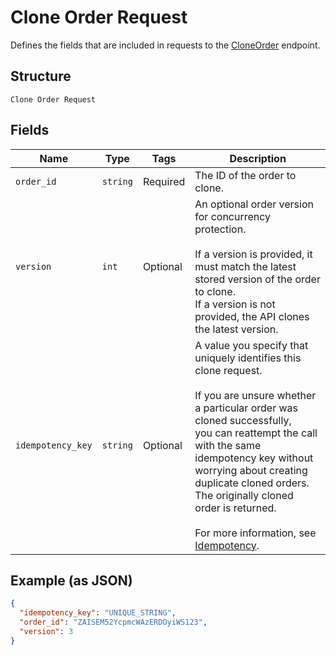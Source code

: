 
# Clone Order Request

Defines the fields that are included in requests to the
[CloneOrder](../../doc/api/orders.md#clone-order) endpoint.

## Structure

`Clone Order Request`

## Fields

| Name | Type | Tags | Description |
|  --- | --- | --- | --- |
| `order_id` | `string` | Required | The ID of the order to clone. |
| `version` | `int` | Optional | An optional order version for concurrency protection.<br><br>If a version is provided, it must match the latest stored version of the order to clone.<br>If a version is not provided, the API clones the latest version. |
| `idempotency_key` | `string` | Optional | A value you specify that uniquely identifies this clone request.<br><br>If you are unsure whether a particular order was cloned successfully,<br>you can reattempt the call with the same idempotency key without<br>worrying about creating duplicate cloned orders.<br>The originally cloned order is returned.<br><br>For more information, see [Idempotency](../../https://developer.squareup.com/docs/basics/api101/idempotency). |

## Example (as JSON)

```json
{
  "idempotency_key": "UNIQUE_STRING",
  "order_id": "ZAISEM52YcpmcWAzERDOyiWS123",
  "version": 3
}
```

